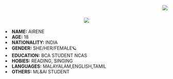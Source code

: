 <img align="right" src="https://visitor-badge.laobi.icu/badge?page_id=zumrudu-anka.airenebabu">


<h1 align="center">
<img src="https://readme-typing-svg.herokuapp.com/?lines=Hello,+guys!+👋;This+is+airene....;Welcome+to+my+repo!&center=true&size=30">
  </a>
</h1>

 


<li>
 <b>NAME:</b> AIRENE</li>
<li>
<b>AGE:</b> 18
</li>
<li>
<b>NATIONALITY:</b> INDIA
</li>
<li>
<b>GENDER:</b> SHE/HER/FEMALE🪐
</li>
<li>
<b>EDUCATION:</b> BCA STUDENT NCAS 
</li>
<li>
<b>HOBIES:</b> READING, SINGING
</li>
<li>
<b>LANGUAGES:</b> MALAYALAM,ENGLISH,TAMIL
</li>
<li>
<b>OTHERS:</b> ML&AI STUDENT
</li>

<br><br><br>




 
